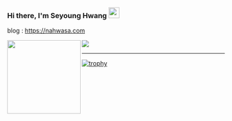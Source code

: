 ### Hi there, I'm Seyoung Hwang <img src="https://media.giphy.com/media/hvRJCLFzcasrR4ia7z/giphy.gif" width="25px">

blog : https://nahwasa.com

<!--
[![Solved.ac 프로필](http://mazassumnida.wtf/api/v2/generate_badge?boj=nahwasa)](https://solved.ac/nahwasa)
[![trophy](https://github-profile-trophy.vercel.app/?username=nahwasa&row=1&column=7)](https://github.com/ryo-ma/github-profile-trophy)
<a href="https://opgc.me/#/users/nahwasa" target="_blank"><img src="https://api.opgc.me/githubs/users/nahwasa/tag/?theme=basic" /></a>
-->
<div>
  <img height="170" align="left" src="https://github-readme-stats.vercel.app/api?username=nahwasa&count_private=true&include_all_commits=true" />
  <a href="https://solved.ac/nahwasa"><img src="http://mazassumnida.wtf/api/v2/generate_badge?boj=nahwasa"/></a>
</div>
    
---

[![trophy](https://github-profile-trophy.vercel.app/?username=nahwasa&row=1&column=7)](https://github.com/ryo-ma/github-profile-trophy)
